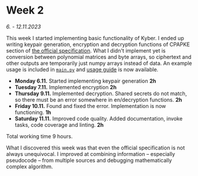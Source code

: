 # Week 2

_6. - 12.11.2023_

This week I started implementing basic functionality of Kyber. I ended up writing keypair generation, encryption and decryption functions of CPAPKE section of [the official specification](https://pq-crystals.org/kyber/data/kyber-specification-round3-20210804.pdf). What I didn't implement yet is conversion between polynomial matrices and byte arrays, so ciphertext and other outputs are temporarily just numpy arrays instead of data. An example usage is included in [`main.py`](/main.py) and [usage guide](/docs/usage.md) is now available.

* **Monday 6.11.** Started implementing keypair generation **2h**
* **Tuesday 7.11.** Implemented encryption **2h**
* **Thursday 9.11.** Implemented decryption. Shared secrets do not match, so there must be an error somewhere in en/decryption functions. **2h**
* **Friday 10.11.** Found and fixed the error. Implementation is now functioning. **1h**
* **Saturday 11.11.** Improved code quality. Added documentation, invoke tasks, code coverage and linting. **2h**

Total working time 9 hours.

What I discovered this week was that even the official specification is not always unequivocal. I improved at combining information – especially pseudocode – from multiple sources and debugging mathematically complex algorithm.
